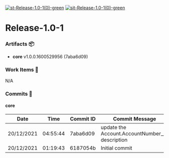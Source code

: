 [![st-Release-1.0-1(0)-green](https://img.shields.io/static/v1?label=st&message=Release-1.0-1(0)&color=green)](#6a3fbf10aad95c34d5d9646676d5042c90d15731) [![sit-Release-1.0-1(0)-green](https://img.shields.io/static/v1?label=sit&message=Release-1.0-1(0)&color=green)](#6a3fbf10aad95c34d5d9646676d5042c90d15731) 
<a id=6a3fbf10aad95c34d5d9646676d5042c90d15731></a>
# Release-1.0-1
### Artifacts :package:
- **core**     v1.0.0.1600529956 (7aba6d09)

### Work Items :gem:
N/A

### Commits :book:

#### core
| Date       | Time     | Commit ID | Commit Message                                  |
| ---------- | -------- | --------- | ----------------------------------------------- |
| 20/12/2021 | 04:55:44 | 7aba6d09  | update the Account.AccountNumber__c description |
| 20/12/2021 | 01:19:43 | 6187054b  | Initial commit                                  |
